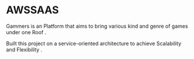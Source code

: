 # AWSSAAS
Gammers is an Platform that aims to bring various kind and genre of games under one Roof .
<p>Built this project on a service-oriented architecture to achieve Scalability and Flexibility .
